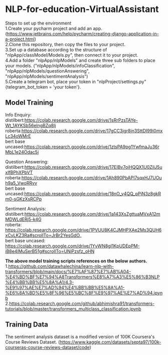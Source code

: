 # NLP-for-education-VirtualAssistant
Steps to set up the environment  
1.Create your pycharm project and add an app. (https://www.jetbrains.com/help/pycharm/creating-django-application-in-a-project.html)  
2.Clone this repository, then copy the files to your project.  
3.Set up a database according to the structure of "nlpApp/classModel/Models.py", then connect it to your project.  
4.Add a folder "nlpApp/nlpModels" and create three sub folders to place your models. ("nlpApp/nlpModels/infoClassification", "nlpApp/nlpModels/questionAnswering", "nlpApp/nlpModels/sentimentAnalysis")  
5.Create a telegram bot, place your token in "nlpProject/settings.py" {telegram_bot_token = 'your token'}.  

## Model Training
Info Enquiry:  
distilbert:https://colab.research.google.com/drive/1sRrPzsTAYe-Wt_1AYKSb56elngBZq8Ij  
roberta:https://colab.research.google.com/drive/17gCC3jgr8jn3SttDI99i0mxLc34oWMrE  
bert base uncased:https://colab.research.google.com/drive/1ztsPA9pg1YwfmaJu36rMbL1e24Odac5i  
  
Question Answering:  
distilbert:https://colab.research.google.com/drive/17EIBv7oiHQQX1U0ZilJ5uxlfBPhXPbVT  
roberta:https://colab.research.google.com/drive/1Ah890PbAPI7sqxHJ7UOuh9a5_VwoRRvv  
bert base uncased:https://colab.research.google.com/drive/18nO_y4QQ_pPjN3z8gkRm0-sGKzXsRCPp  
  
Sentiment Analysis:  
distilbert:https://colab.research.google.com/drive/1a143XsZgttuaMVxA12mMDWLdERj5-k4G  
roberta: https://colab.research.google.com/drive/1PVUU8K4CJMHPXAe2Ms3QUH6xCyLKZ3Ra#scrollTo=JrBr2YesGdO_  
bert base uncased: https://colab.research.google.com/drive/1YvWN8gI1KpUDEpPM-iB8e4lMuSerB51g#scrollTo=UNiPzsfz_oHN  
  
**The above model training scripts references on the below authors.**  
1.https://github.com/datawhalechina/learn-nlp-with-transformers/blob/main/docs/%E7%AF%87%E7%AB%A04-%E4%BD%BF%E7%94%A8Transformers%E8%A7%A3%E5%86%B3NLP%E4%BB%BB%E5%8A%A1/4.3-%E9%97%AE%E7%AD%94%E4%BB%BB%E5%8A%A1-%E6%8A%BD%E5%8F%96%E5%BC%8F%E9%97%AE%E7%AD%94.ipynb  
2.https://colab.research.google.com/github/abhimishra91/transformers-tutorials/blob/master/transformers_multiclass_classification.ipynb  

## Training Data
The sentiment analysis dataset is a modified version of 100K Coursera's Course Reviews Dataset. (https://www.kaggle.com/datasets/septa97/100k-courseras-course-reviews-dataset/code)
